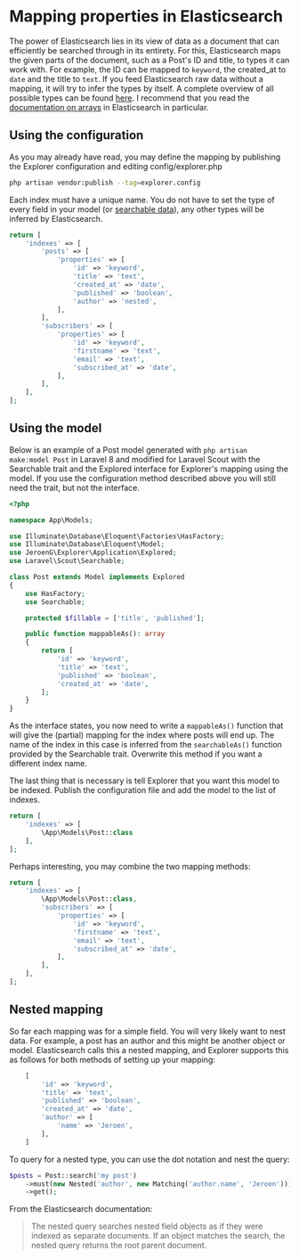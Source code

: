 # Mapping properties in Elasticsearch
The power of Elasticsearch lies in its view of data as a document that can efficiently be searched through in its entirety.
For this, Elasticsearch maps the given parts of the document, such as a Post's ID and title, to types it can work with.
For example, the ID can be mapped to `keyword`, the created_at to `date` and the title to `text`.
If you feed Elasticsearch raw data without a mapping, it will try to infer the types by itself.
A complete overview of all possible types can be found [here](https://www.elastic.co/guide/en/elasticsearch/reference/current/mapping-types.html).
I recommend that you read the [documentation on arrays](https://www.elastic.co/guide/en/elasticsearch/reference/current/array.html) in Elasticsearch in particular.

## Using the configuration
As you may already have read, you may define the mapping by publishing the Explorer configuration and editing config/explorer.php

```bash
php artisan vendor:publish --tag=explorer.config
```

Each index must have a unique name. You do not have to set the type of every field in your model (or [searchable data](https://laravel.com/docs/scout#configuring-searchable-data)),
any other types will be inferred by Elasticsearch.

```php
return [
    'indexes' => [
        'posts' => [
            'properties' => [
                'id' => 'keyword',
                'title' => 'text',
                'created_at' => 'date',
                'published' => 'boolean',
                'author' => 'nested',
            ],
        ],
        'subscribers' => [
            'properties' => [
                'id' => 'keyword',
                'firstname' => 'text',
                'email' => 'text',
                'subscribed_at' => 'date',
            ],
        ],
    ],
];
```

## Using the model

Below is an example of a Post model generated with `php artisan make:model Post` in Laravel 8 and modified for Laravel Scout
with the Searchable trait and the Explored interface for Explorer's mapping using the model.
If you use the configuration method described above you will still need the trait, but not the interface.

```php
<?php

namespace App\Models;

use Illuminate\Database\Eloquent\Factories\HasFactory;
use Illuminate\Database\Eloquent\Model;
use JeroenG\Explorer\Application\Explored;
use Laravel\Scout\Searchable;

class Post extends Model implements Explored
{
    use HasFactory;
    use Searchable;

    protected $fillable = ['title', 'published'];

    public function mappableAs(): array
    {
        return [
            'id' => 'keyword',
            'title' => 'text',
            'published' => 'boolean',
            'created_at' => 'date',
        ];
    }
}
```

As the interface states, you now need to write a `mappableAs()` function that will give the (partial) mapping for the index where posts will end up.
The name of the index in this case is inferred from the `searchableAs()` function provided by the Searchable trait. Overwrite this method if you want a different index name.

The last thing that is necessary is tell Explorer that you want this model to be indexed.
Publish the configuration file and add the model to the list of indexes.

```php
return [
    'indexes' => [
        \App\Models\Post::class
    ],
];
```

Perhaps interesting, you may combine the two mapping methods:

```php
return [
    'indexes' => [
        \App\Models\Post::class,
        'subscribers' => [
            'properties' => [
                'id' => 'keyword',
                'firstname' => 'text',
                'email' => 'text',
                'subscribed_at' => 'date',
            ],
        ],
    ],
];
```

## Nested mapping
So far each mapping was for a simple field. You will very likely want to nest data.
For example, a post has an author and this might be another object or model.
Elasticsearch calls this a nested mapping, and Explorer supports this as follows for both methods of setting up your mapping:

```php
    [
        'id' => 'keyword',
        'title' => 'text',
        'published' => 'boolean',
        'created_at' => 'date',
        'author' => [
            'name' => 'Jeroen',
        ],
    ]
```

To query for a nested type, you can use the dot notation and nest the query:

```php
$posts = Post::search('my post')
    ->must(new Nested('author', new Matching('author.name', 'Jeroen')))
    ->get();
```

From the Elasticsearch documentation:

> The nested query searches nested field objects as if they were indexed as separate documents.
> If an object matches the search, the nested query returns the root parent document.
